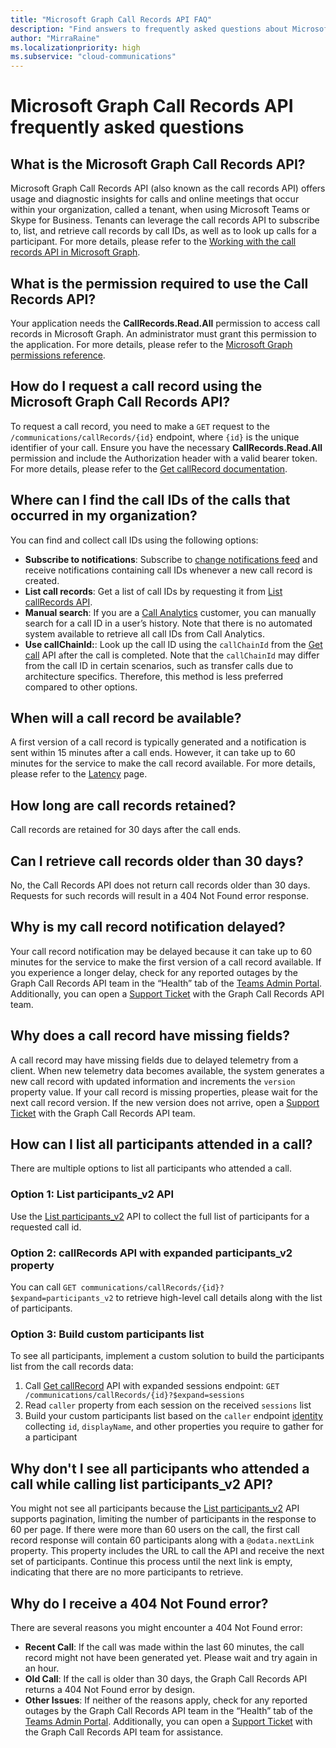 ```yaml
---
title: "Microsoft Graph Call Records API FAQ"
description: "Find answers to frequently asked questions about Microsoft Call Records API and Call Records notification feed."
author: "MirraRaine"
ms.localizationpriority: high
ms.subservice: "cloud-communications"
---
```


# Microsoft Graph Call Records API frequently asked questions

## What is the Microsoft Graph Call Records API?

Microsoft Graph Call Records API (also known as the call records API) offers usage and diagnostic insights for calls and online meetings that occur within your organization, called a tenant, when using Microsoft Teams or Skype for Business. Tenants can leverage the call records API to subscribe to, list, and retrieve call records by call IDs, as well as to look up calls for a participant. For more details, please refer to the [Working with the call records API in Microsoft Graph](../api-reference/v1.0/resources/callrecords-api-overview.md).

## What is the permission required to use the Call Records API?

Your application needs the **CallRecords.Read.All** permission to access call records in Microsoft Graph. An administrator must grant this permission to the application.  For more details, please refer to the [Microsoft Graph permissions reference](permissions-reference.md).

## How do I request a call record using the Microsoft Graph Call Records API?

To request a call record, you need to make a `GET` request to the `/communications/callRecords/{id}` endpoint, where `{id}` is the unique identifier of your call. Ensure you have the necessary **CallRecords.Read.All** permission and include the Authorization header with a valid bearer token. For more details, please refer to the  [Get callRecord documentation](../api-reference/v1.0/api/callrecords-callrecord-get.md).

## Where can I find the call IDs of the calls that occurred in my organization?

You can find and collect call IDs using the following options:

* **Subscribe to notifications**: Subscribe to [change notifications feed](changenotifications-for-callrecords.md) and receive notifications containing call IDs whenever a new call record is created.
* **List call records**: Get a list of call IDs by requesting it from [List callRecords API](../api-reference/v1.0/api/callrecords-cloudcommunications-list-callrecords.md).
* **Manual search**: If you are a [Call Analytics](https://learn.microsoft.com/microsoftteams/use-call-analytics-to-troubleshoot-poor-call-quality) customer, you can manually search for a call ID in a user’s history. Note that there is no automated system available to retrieve all call IDs from Call Analytics.
* **Use callChainId:**: Look up the call ID using the `callChainId` from the [Get call](../api-reference/v1.0/resources/call.md) API after the call is completed. Note that the `callChainId` may differ from the call ID in certain scenarios, such as transfer calls due to architecture specifics. Therefore, this method is less preferred compared to other options.

## When will a call record be available?

A first version of a call record is typically generated and a notification is sent within 15 minutes after a call ends. However, it can take up to 60 minutes for the service to make the call record available. For more details, please refer to the [Latency](../api-reference/v1.0/resources/subscription.md#latency) page.

## How long are call records retained?

Call records are retained for 30 days after the call ends.

## Can I retrieve call records older than 30 days?

No, the Call Records API does not return call records older than 30 days. Requests for such records will result in a 404 Not Found error response.

## Why is my call record notification delayed?

Your call record notification may be delayed because it can take up to 60 minutes for the service to make the first version of a call record available. If you experience a longer delay, check for any reported outages by the Graph Call Records API team in the “Health” tab of the [Teams Admin Portal](https://admin.teams.microsoft.com/). Additionally, you can open a [Support Ticket](https://developer.microsoft.com/graph/support) with the Graph Call Records API team.

## Why does a call record have missing fields?

A call record may have missing fields due to delayed telemetry from a client. When new telemetry data becomes available, the system generates a new call record with updated information and increments the `version` property value. If your call record is missing properties, please wait for the next call record version. If the new version does not arrive, open a [Support Ticket](https://developer.microsoft.com/graph/support) with the Graph Call Records API team.

## How can I list all participants attended in a call?

There are multiple options to list all participants who attended a call.

### Option 1: List participants_v2 API

Use the [List participants_v2](../api-reference/v1.0/api/callrecords-callrecord-list-participants_v2.md) API to collect the full list of participants for a requested call id.

### Option 2: callRecords API with expanded participants_v2 property

You can call `GET communications/callRecords/{id}?$expand=participants_v2` to retrieve high-level call details along with the list of participants.

### Option 3: Build custom participants list

To see all participants, implement a custom solution to build the participants list from the call records data:

1. Call [Get callRecord](../api-reference/v1.0/api/callrecords-callrecord-get.md) API with expanded sessions endpoint: `GET /communications/callRecords/{id}?$expand=sessions`
2. Read `caller` property from each session on the received `sessions` list
3. Build your custom participants list based on the `caller` endpoint [identity](../api-reference/v1.0/resources/identity.md) collecting `id`, `displayName`, and other properties you require to gather for a participant

## Why don't I see all participants who attended a call while calling list participants_v2 API?

You might not see all participants because the [List participants_v2](../api-reference/v1.0/api/callrecords-callrecord-list-participants_v2.md) API supports pagination, limiting the number of participants in the response to 60 per page. If there were more than 60 users on the call, the first call record response will contain 60 participants along with a `@odata.nextLink` property. This property includes the URL to call the API and receive the next set of participants. Continue this process until the next link is empty, indicating that there are no more participants to retrieve.

## Why do I receive a 404 Not Found error?

There are several reasons you might encounter a 404 Not Found error:

* **Recent Call**: If the call was made within the last 60 minutes, the call record might not have been generated yet. Please wait and try again in an hour.
* **Old Call**: If the call is older than 30 days, the Graph Call Records API returns a 404 Not Found error by design.
* **Other Issues**: If neither of the reasons apply, check for any reported outages by the Graph Call Records API team in the “Health” tab of the [Teams Admin Portal](https://admin.teams.microsoft.com/). Additionally, you can open a [Support Ticket](https://developer.microsoft.com/graph/support) with the Graph Call Records API team for assistance.
